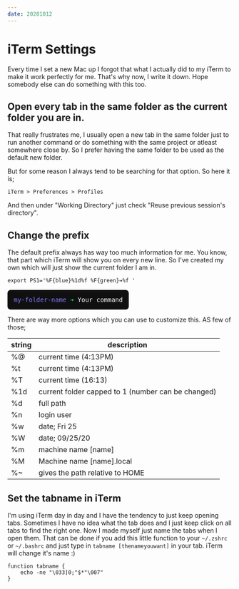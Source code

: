 ```yaml
---
date: 20201012
---
```


# iTerm Settings

Every time I set a new Mac up I forgot that what I actually did to my iTerm to make it work perfectly for me. That's why now, I write it down. Hope somebody else can do something with this too.

## Open every tab in the same folder as the current folder you are in.

That really frustrates me, I usually open a new tab in the same folder just to run another command or do something with the same project or atleast somewhere close by. So I prefer having the same folder to be used as the default new folder.

But for some reason I always tend to be searching for that option. So here it is;

```iTerm > Preferences > Profiles```

And then under "Working Directory" just check "Reuse previous session's directory". 

## Change the prefix

The default prefix always has way too much information for me. You know, that part which iTerm will show you on every new line. So I've created my own which will just show the current folder I am in.

```
export PS1='%F{blue}%1d%f %F{green}➔%f '
```

<div style="display: inline-block; padding: 1em; background: #101010; color: white; font-family: Monospace; border-radius: 0.5em">
<span style="color: rgba(125,125,255,1)">my-folder-name</span><span style="color: rgba(0,255,100,1)"> ➔ </span>Your command
</div>

There are way more options which you can use to customize this. AS few of those;

| string | description |
|---|---|
| %@ | current time (4:13PM) |
| %t | current time (4:13PM) |
| %T | current time (16:13) |
| %1d | current folder capped to 1 (number can be changed) |
| %d | full path |
| %n | login user |
| %w | date; Fri 25 |
| %W | date; 09/25/20 |
| %m | machine name [name] |
| %M | Machine name [name].local |
| %~ |gives the path relative to HOME |


## Set the tabname in iTerm

I'm using iTerm day in day and I have the tendency to just keep opening tabs. Sometimes I have no idea what the tab does and I just keep click on all tabs to find the right one. Now I made myself just name the tabs when I open them. That can be done if you add this little function to your `~/.zshrc` or `~/.bashrc` and just type in `tabname [thenameyouwant]` in your tab. iTerm will change it's name :)

```
function tabname {
    echo -ne "\033]0;"$*"\007"
}
```
